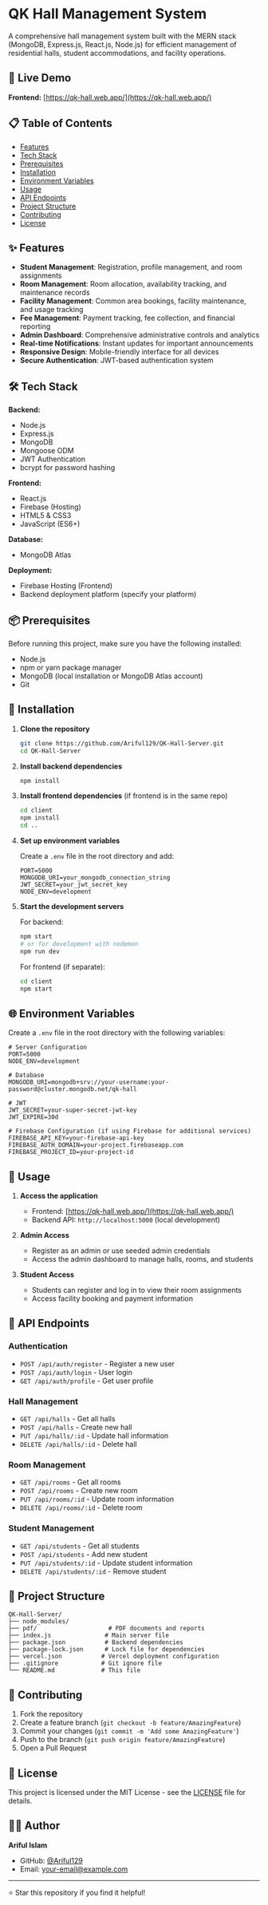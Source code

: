 # QK Hall Management System

A comprehensive hall management system built with the MERN stack (MongoDB, Express.js, React.js, Node.js) for efficient management of residential halls, student accommodations, and facility operations.

## 🚀 Live Demo

**Frontend:** [https://qk-hall.web.app/](https://qk-hall.web.app/)

## 📋 Table of Contents

- [Features](#features)
- [Tech Stack](#tech-stack)
- [Prerequisites](#prerequisites)
- [Installation](#installation)
- [Environment Variables](#environment-variables)
- [Usage](#usage)
- [API Endpoints](#api-endpoints)
- [Project Structure](#project-structure)
- [Contributing](#contributing)
- [License](#license)

## ✨ Features

- **Student Management**: Registration, profile management, and room assignments
- **Room Management**: Room allocation, availability tracking, and maintenance records
- **Facility Management**: Common area bookings, facility maintenance, and usage tracking
- **Fee Management**: Payment tracking, fee collection, and financial reporting
- **Admin Dashboard**: Comprehensive administrative controls and analytics
- **Real-time Notifications**: Instant updates for important announcements
- **Responsive Design**: Mobile-friendly interface for all devices
- **Secure Authentication**: JWT-based authentication system

## 🛠️ Tech Stack

**Backend:**
- Node.js
- Express.js
- MongoDB
- Mongoose ODM
- JWT Authentication
- bcrypt for password hashing

**Frontend:**
- React.js
- Firebase (Hosting)
- HTML5 & CSS3
- JavaScript (ES6+)

**Database:**
- MongoDB Atlas

**Deployment:**
- Firebase Hosting (Frontend)
- Backend deployment platform (specify your platform)

## 📦 Prerequisites

Before running this project, make sure you have the following installed:

- Node.js
- npm or yarn package manager
- MongoDB (local installation or MongoDB Atlas account)
- Git

## 🔧 Installation

1. **Clone the repository**
   ```bash
   git clone https://github.com/Ariful129/QK-Hall-Server.git
   cd QK-Hall-Server
   ```

2. **Install backend dependencies**
   ```bash
   npm install
   ```

3. **Install frontend dependencies** (if frontend is in the same repo)
   ```bash
   cd client
   npm install
   cd ..
   ```

4. **Set up environment variables**
   
   Create a `.env` file in the root directory and add:
   ```env
   PORT=5000
   MONGODB_URI=your_mongodb_connection_string
   JWT_SECRET=your_jwt_secret_key
   NODE_ENV=development
   ```

5. **Start the development servers**
   
   For backend:
   ```bash
   npm start
   # or for development with nodemon
   npm run dev
   ```

   For frontend (if separate):
   ```bash
   cd client
   npm start
   ```

## 🌐 Environment Variables

Create a `.env` file in the root directory with the following variables:

```env
# Server Configuration
PORT=5000
NODE_ENV=development

# Database
MONGODB_URI=mongodb+srv://your-username:your-password@cluster.mongodb.net/qk-hall

# JWT
JWT_SECRET=your-super-secret-jwt-key
JWT_EXPIRE=30d

# Firebase Configuration (if using Firebase for additional services)
FIREBASE_API_KEY=your-firebase-api-key
FIREBASE_AUTH_DOMAIN=your-project.firebaseapp.com
FIREBASE_PROJECT_ID=your-project-id
```

## 🎯 Usage

1. **Access the application**
   - Frontend: [https://qk-hall.web.app/](https://qk-hall.web.app/)
   - Backend API: `http://localhost:5000` (local development)

2. **Admin Access**
   - Register as an admin or use seeded admin credentials
   - Access the admin dashboard to manage halls, rooms, and students

3. **Student Access**
   - Students can register and log in to view their room assignments
   - Access facility booking and payment information

## 📡 API Endpoints

### Authentication
- `POST /api/auth/register` - Register a new user
- `POST /api/auth/login` - User login
- `GET /api/auth/profile` - Get user profile

### Hall Management
- `GET /api/halls` - Get all halls
- `POST /api/halls` - Create new hall
- `PUT /api/halls/:id` - Update hall information
- `DELETE /api/halls/:id` - Delete hall

### Room Management
- `GET /api/rooms` - Get all rooms
- `POST /api/rooms` - Create new room
- `PUT /api/rooms/:id` - Update room information
- `DELETE /api/rooms/:id` - Delete room

### Student Management
- `GET /api/students` - Get all students
- `POST /api/students` - Add new student
- `PUT /api/students/:id` - Update student information
- `DELETE /api/students/:id` - Remove student

## 📁 Project Structure

```
QK-Hall-Server/
├── node_modules/
├── pdf/                    # PDF documents and reports
├── index.js               # Main server file
├── package.json           # Backend dependencies
├── package-lock.json      # Lock file for dependencies
├── vercel.json           # Vercel deployment configuration
├── .gitignore            # Git ignore file
└── README.md             # This file
```

## 🤝 Contributing

1. Fork the repository
2. Create a feature branch (`git checkout -b feature/AmazingFeature`)
3. Commit your changes (`git commit -m 'Add some AmazingFeature'`)
4. Push to the branch (`git push origin feature/AmazingFeature`)
5. Open a Pull Request

## 📝 License

This project is licensed under the MIT License - see the [LICENSE](LICENSE) file for details.

## 👨‍💻 Author

**Ariful Islam**
- GitHub: [@Ariful129](https://github.com/Ariful129)
- Email: [your-email@example.com](mailto:your-email@example.com)




---

⭐ Star this repository if you find it helpful!
